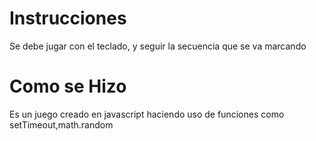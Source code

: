 # Instrucciones 
Se debe jugar con el teclado, y seguir la secuencia que se va marcando 

# Como se Hizo 
Es un juego creado en javascript haciendo uso de funciones como setTimeout,math.random

